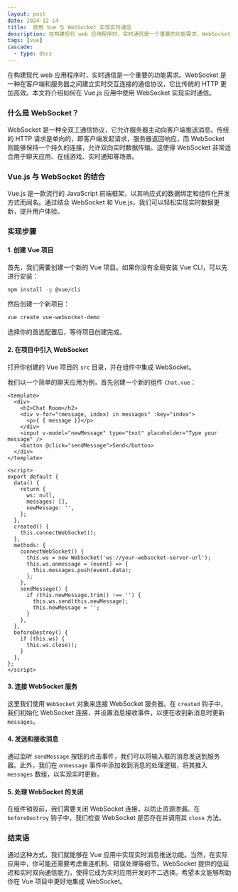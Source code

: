 ```yaml
---
layout: post
date: 2024-12-14
title:  使用 Vue 与 WebSocket 实现实时通信
description: 在构建现代 web 应用程序时，实时通信是一个重要的功能需求。WebSocket 是一种在客户端和服务器之间建立实时交互连接的通信协议，它比传统的 HTTP 更加高效。本文将介绍如何在 Vue.js 应用中使用 WebSocket 实现实时通信。
tags: [vue]
cascade:
  - type: docs
---
```



在构建现代 web 应用程序时，实时通信是一个重要的功能需求。WebSocket 是一种在客户端和服务器之间建立实时交互连接的通信协议，它比传统的 HTTP 更加高效。本文将介绍如何在 Vue.js 应用中使用 WebSocket 实现实时通信。

### 什么是 WebSocket？

WebSocket 是一种全双工通信协议，它允许服务器主动向客户端推送消息。传统的 HTTP 请求是单向的，即客户端发起请求，服务器返回响应，而 WebSocket 则能够保持一个持久的连接，允许双向实时数据传输。这使得 WebSocket 非常适合用于聊天应用、在线游戏、实时通知等场景。

### Vue.js 与 WebSocket 的结合

Vue.js 是一款流行的 JavaScript 前端框架，以其响应式的数据绑定和组件化开发方式而闻名。通过结合 WebSocket 和 Vue.js，我们可以轻松实现实时数据更新，提升用户体验。

### 实现步骤

#### 1. 创建 Vue 项目

首先，我们需要创建一个新的 Vue 项目。如果你没有全局安装 Vue CLI，可以先进行安装：

```bash
npm install -g @vue/cli
```

然后创建一个新项目：

```bash
vue create vue-websocket-demo
```

选择你的首选配置后，等待项目创建完成。

#### 2. 在项目中引入 WebSocket

打开你创建的 Vue 项目的 `src` 目录，并在组件中集成 WebSocket。

我们以一个简单的聊天应用为例，首先创建一个新的组件 `Chat.vue`：

```vue
<template>
  <div>
    <h2>Chat Room</h2>
    <div v-for="(message, index) in messages" :key="index">
      <p>{ { message }}</p>
    </div>
    <input v-model="newMessage" type="text" placeholder="Type your message" />
    <button @click="sendMessage">Send</button>
  </div>
</template>

<script>
export default {
  data() {
    return {
      ws: null,
      messages: [],
      newMessage: '',
    };
  },
  created() {
    this.connectWebSocket();
  },
  methods: {
    connectWebSocket() {
      this.ws = new WebSocket('ws://your-websocket-server-url');
      this.ws.onmessage = (event) => {
        this.messages.push(event.data);
      };
    },
    sendMessage() {
      if (this.newMessage.trim() !== '') {
        this.ws.send(this.newMessage);
        this.newMessage = '';
      }
    },
  },
  beforeDestroy() {
    if (this.ws) {
      this.ws.close();
    }
  },
};
</script>
```

#### 3. 连接 WebSocket 服务

这里我们使用 `WebSocket` 对象来连接 WebSocket 服务器。在 `created` 钩子中，我们初始化 WebSocket 连接，并设置消息接收事件，以便在收到新消息时更新 `messages`。

#### 4. 发送和接收消息

通过监听 `sendMessage` 按钮的点击事件，我们可以将输入框的消息发送到服务器。此外，我们在 `onmessage` 事件中添加收到消息的处理逻辑，将其推入 `messages` 数组，以实现实时更新。

#### 5. 处理 WebSocket 的关闭

在组件销毁前，我们需要关闭 WebSocket 连接，以防止资源泄漏。在 `beforeDestroy` 钩子中，我们检查 WebSocket 是否存在并调用其 `close` 方法。

### 结束语

通过这种方式，我们就能够在 Vue 应用中实现实时消息推送功能。当然，在实际应用中，你可能还需要考虑重连机制、错误处理等细节。WebSocket 提供的低延迟和实时双向通信能力，使得它成为实时应用开发的不二选择。希望本文能够帮助你在 Vue 项目中更好地集成 WebSocket。